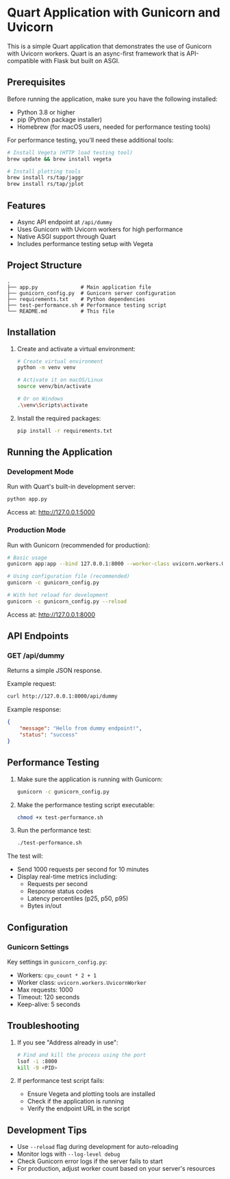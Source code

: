 # Quart Application with Gunicorn and Uvicorn

This is a simple Quart application that demonstrates the use of Gunicorn with Uvicorn workers. Quart is an async-first framework that is API-compatible with Flask but built on ASGI.

## Prerequisites

Before running the application, make sure you have the following installed:
- Python 3.8 or higher
- pip (Python package installer)
- Homebrew (for macOS users, needed for performance testing tools)

For performance testing, you'll need these additional tools:
```bash
# Install Vegeta (HTTP load testing tool)
brew update && brew install vegeta

# Install plotting tools
brew install rs/tap/jaggr
brew install rs/tap/jplot
```

## Features

- Async API endpoint at `/api/dummy`
- Uses Gunicorn with Uvicorn workers for high performance
- Native ASGI support through Quart
- Includes performance testing setup with Vegeta

## Project Structure

```
.
├── app.py              # Main application file
├── gunicorn_config.py  # Gunicorn server configuration
├── requirements.txt    # Python dependencies
├── test-performance.sh # Performance testing script
└── README.md           # This file
```

## Installation

1. Create and activate a virtual environment:
   ```bash
   # Create virtual environment
   python -m venv venv
   
   # Activate it on macOS/Linux
   source venv/bin/activate
   
   # Or on Windows
   .\venv\Scripts\activate
   ```

2. Install the required packages:
   ```bash
   pip install -r requirements.txt
   ```

## Running the Application

### Development Mode
Run with Quart's built-in development server:
```bash
python app.py
```
Access at: http://127.0.0.1:5000

### Production Mode
Run with Gunicorn (recommended for production):
```bash
# Basic usage
gunicorn app:app --bind 127.0.0.1:8000 --worker-class uvicorn.workers.UvicornWorker

# Using configuration file (recommended)
gunicorn -c gunicorn_config.py

# With hot reload for development
gunicorn -c gunicorn_config.py --reload
```
Access at: http://127.0.0.1:8000

## API Endpoints

### GET /api/dummy
Returns a simple JSON response.

Example request:
```bash
curl http://127.0.0.1:8000/api/dummy
```

Example response:
```json
{
    "message": "Hello from dummy endpoint!",
    "status": "success"
}
```

## Performance Testing

1. Make sure the application is running with Gunicorn:
   ```bash
   gunicorn -c gunicorn_config.py
   ```

2. Make the performance testing script executable:
   ```bash
   chmod +x test-performance.sh
   ```

3. Run the performance test:
   ```bash
   ./test-performance.sh
   ```

The test will:
- Send 1000 requests per second for 10 minutes
- Display real-time metrics including:
  - Requests per second
  - Response status codes
  - Latency percentiles (p25, p50, p95)
  - Bytes in/out

## Configuration

### Gunicorn Settings
Key settings in `gunicorn_config.py`:
- Workers: `cpu_count * 2 + 1`
- Worker class: `uvicorn.workers.UvicornWorker`
- Max requests: 1000
- Timeout: 120 seconds
- Keep-alive: 5 seconds

## Troubleshooting

1. If you see "Address already in use":
   ```bash
   # Find and kill the process using the port
   lsof -i :8000
   kill -9 <PID>
   ```

2. If performance test script fails:
   - Ensure Vegeta and plotting tools are installed
   - Check if the application is running
   - Verify the endpoint URL in the script

## Development Tips

- Use `--reload` flag during development for auto-reloading
- Monitor logs with `--log-level debug`
- Check Gunicorn error logs if the server fails to start
- For production, adjust worker count based on your server's resources 